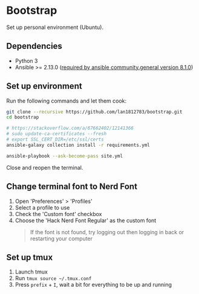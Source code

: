 # Bootstrap

Set up personal environment (Ubuntu).

## Dependencies

- Python 3
- Ansible >= 2.13.0 ([required by ansible community.general version 8.1.0](https://galaxy.ansible.com/ui/repo/published/community/general/?extIdCarryOver=true&sc_cid=701f2000001OH7YAAW))

## Set up environment

Run the following commands and let them cook:

```bash
git clone --recursive https://github.com/lan1812783/bootstrap.git
cd bootstrap

# https://stackoverflow.com/a/67662402/12141366
# sudo update-ca-certificates --fresh
# export SSL_CERT_DIR=/etc/ssl/certs
ansible-galaxy collection install -r requirements.yml

ansible-playbook --ask-become-pass site.yml
```

Close and reopen the terminal.

## Change terminal font to Nerd Font

1. Open 'Preferences' > 'Profiles'
2. Select a profile to use
3. Check the 'Custom font' checkbox
4. Choose the 'Hack Nerd Font Regular' as the custom font
   > If the font is not found, try logging out then logging in back or restarting your computer

## Set up tmux

1. Launch tmux
2. Run `tmux source ~/.tmux.conf`
3. Press `prefix` + `I`, wait a bit for everything to be up and running
